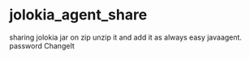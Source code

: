 # jolokia_agent_share
sharing jolokia jar on zip 
unzip it and add it as always easy javaagent.
password ChangeIt
